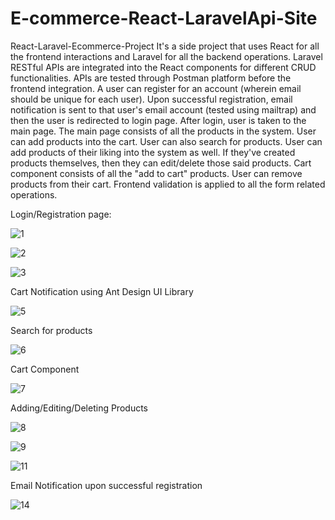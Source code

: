 # E-commerce-React-LaravelApi-Site
React-Laravel-Ecommerce-Project
It's a side project that uses React for all the frontend interactions and Laravel for all the backend operations. Laravel RESTful APIs are integrated into the React components for different CRUD functionalities. 
APIs are tested through Postman platform before the frontend integration.
A user can register for an account (wherein email should be unique for each user). Upon successful registration, email notification is sent to that user's email account (tested using mailtrap) and then the user is redirected to login page. 
After login, user is taken to the main page. The main page consists of all the products in the system. User can add products into the cart. User can also search for products. User can add products of their liking into the system as well. 
If they've created products themselves, then they can edit/delete those said products. Cart component consists of all the "add to cart" products. User can remove products from their cart. Frontend validation is applied to all the form related operations. 

Login/Registration page:

![1](https://github.com/amulya-belbase/E-commerce-React-LaravelApi-Site/assets/138869398/4d6a2b16-304a-4d9f-9cef-0e36e3080393)

![2](https://github.com/amulya-belbase/E-commerce-React-LaravelApi-Site/assets/138869398/4531c9d2-a6f9-469f-bd44-b687b13ec58d)

![3](https://github.com/amulya-belbase/E-commerce-React-LaravelApi-Site/assets/138869398/9a17341a-b3b0-46d8-8b6d-2aaa299ed02b)


Cart Notification using Ant Design UI Library 

![5](https://github.com/amulya-belbase/E-commerce-React-LaravelApi-Site/assets/138869398/e63b2bf8-4af8-4dac-971d-0efcfa5a41e3)


Search for products

![6](https://github.com/amulya-belbase/E-commerce-React-LaravelApi-Site/assets/138869398/3e17b20c-1db0-4e5e-a608-46cb90000991)


Cart Component

![7](https://github.com/amulya-belbase/E-commerce-React-LaravelApi-Site/assets/138869398/c86f8ee9-98a7-4e50-8a7c-b841731df8a0)


Adding/Editing/Deleting Products

![8](https://github.com/amulya-belbase/E-commerce-React-LaravelApi-Site/assets/138869398/4eed0d24-ea7f-4e6a-a6d4-4c46114a9389)

![9](https://github.com/amulya-belbase/E-commerce-React-LaravelApi-Site/assets/138869398/fbe180c0-b279-4961-bd7e-f5a54383c9ac)

![11](https://github.com/amulya-belbase/E-commerce-React-LaravelApi-Site/assets/138869398/001822f0-b963-4e8e-ade9-98e0222f22a3)

Email Notification upon successful registration 

![14](https://github.com/amulya-belbase/E-commerce-React-LaravelApi-Site/assets/138869398/915ddc36-d031-47c7-aead-212522b1a700)

